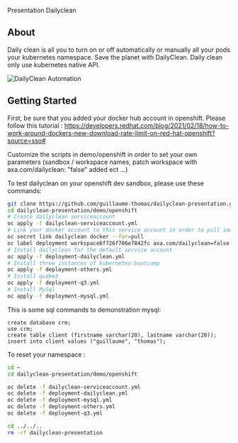 Presentation Dailyclean

## About

Daily clean is all you to turn on or off automatically or manually all your pods your kubernetes namespace.
Save the planet with DailyClean.
Daily clean only use kubernetes native API.

![DailyClean Automation](./dailyclean-configuration.png "DailyClean Automation")

## Getting Started

First, be sure that you added your docker hub account in openshift. Please follow this tutorial : https://developers.redhat.com/blog/2021/02/18/how-to-work-around-dockers-new-download-rate-limit-on-red-hat-openshift?source=sso#

Customize the scripts in demo/openshift in order to set your own parameters (sandbox / workspace names, patch workspace with axa.com/dailyclean: "false" added ect ...)

To test dailyclean on your openshift dev sandbox, please use these commands:

```bash
git clone https://github.com/guillaume-thomas/dailyclean-presentation.git
cd dailyclean-presentation/demo/openshift
# Create dailyclean serviceaccount
oc apply -f dailyclean-serviceaccount.yml
# Link your docker account to this service account in order to pull images
oc secret link dailyclean docker --for=pull
oc label deployment workspace6f726f706e7842fc axa.com/dailyclean=false
# Install dailyclean for the default service account
oc apply -f deployment-dailyclean.yml
# Install three instances of kubernetes-bootcamp
oc apply -f deployment-others.yml
# Install quake3
oc apply -f deployment-q3.yml
# Install MySql
oc apply -f deployment-mysql.yml
```

This is some sql commands to demonstration mysql:
```mysql
create database crm;
use crm;
create table client (firstname varchar(20), lastname varchar(20));
insert into client values ("guillaume", "thomas");
```

To reset your namespace : 

```bash
cd ~
cd dailyclean-presentation/demo/openshift

oc delete -f dailyclean-serviceaccount.yml
oc delete -f deployment-dailyclean.yml
oc delete -f deployment-mysql.yml
oc delete -f deployment-others.yml
oc delete -f deployment-q3.yml

cd ../../..
rm -rf dailyclean-presentation
```